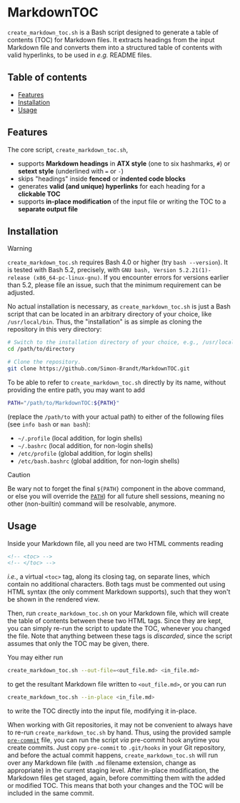 # MarkdownTOC

`create_markdown_toc.sh` is a Bash script designed to generate a table of contents (TOC) for Markdown files. It extracts headings from the input Markdown file and converts them into a structured table of contents with valid hyperlinks, to be used in *e.g.* README files.

## Table of contents

<!-- <toc> -->
- [Features](#features)
- [Installation](#installation)
- [Usage](#usage)
<!-- </toc> -->

## Features

The core script, `create_markdown_toc.sh`,

- supports **Markdown headings** in **ATX style** (one to six hashmarks, `#`) or **setext style** (underlined with `=` or `-`)
- skips "headings" inside **fenced** or **indented code blocks**
- generates **valid (and unique) hyperlinks** for each heading for a **clickable TOC**
- supports **in-place modification** of the input file or writing the TOC to a **separate output file**

## Installation

> [!WARNING]
> `create_markdown_toc.sh` requires Bash 4.0 or higher (try `bash --version`). It is tested with Bash 5.2, precisely, with `GNU bash, Version 5.2.21(1)-release (x86_64-pc-linux-gnu)`. If you encounter errors for versions earlier than 5.2, please file an issue, such that the minimum requirement can be adjusted.

No actual installation is necessary, as `create_markdown_toc.sh` is just a Bash script that can be located in an arbitrary directory of your choice, like `/usr/local/bin`. Thus, the "installation" is as simple as cloning the repository in this very directory:

```bash
# Switch to the installation directory of your choice, e.g., /usr/local/bin.
cd /path/to/directory

# Clone the repository.
git clone https://github.com/Simon-Brandt/MarkdownTOC.git
```

To be able to refer to `create_markdown_toc.sh` directly by its name, without providing the entire path, you may want to add

```bash
PATH="/path/to/MarkdownTOC:${PATH}"
```

(replace the `/path/to` with your actual path) to either of the following files (see `info bash` or `man bash`):

- `~/.profile` (local addition, for login shells)
- `~/.bashrc` (local addition, for non-login shells)
- `/etc/profile` (global addition, for login shells)
- `/etc/bash.bashrc` (global addition, for non-login shells)

> [!CAUTION]
> Be wary not to forget the final `${PATH}` component in the above command, or else you will override the [`PATH`](https://www.gnu.org/software/bash/manual/html_node/Bourne-Shell-Variables.html#index-PATH "gnu.org &rightarrow; Bourne Shell Variables &rightarrow; PATH")) for all future shell sessions, meaning no other (non-builtin) command will be resolvable, anymore.

## Usage

Inside your Markdown file, all you need are two HTML comments reading

```html
<!-- <toc> -->
<!-- </toc> -->
```

*i.e.*, a virtual `<toc>` tag, along its closing tag, on separate lines, which contain no additional characters. Both tags must be commented out using HTML syntax (the only comment Markdown supports), such that they won't be shown in the rendered view.

Then, run `create_markdown_toc.sh` on your Markdown file, which will create the table of contents between these two HTML tags. Since they are kept, you can simply re-run the script to update the TOC, whenever you changed the file. Note that anything between these tags is *discarded*, since the script assumes that only the TOC may be given, there.

You may either run

```bash
create_markdown_toc.sh --out-file=<out_file.md> <in_file.md>
```

to get the resultant Markdown file written to `<out_file.md>`, or you can run

```bash
create_markdown_toc.sh --in-place <in_file.md>
```

to write the TOC directly into the input file, modifying it in-place.

When working with Git repositories, it may not be convenient to always have to re-run `create_markdown_toc.sh` by hand. Thus, using the provided sample [`pre-commit`](pre-commit) file, you can run the script *via* pre-commit hook anytime you create commits. Just copy `pre-commit` to `.git/hooks` in your Git repository, and before the actual commit happens, `create_markdown_toc.sh` will run over any Markdown file (with `.md` filename extension, change as appropriate) in the current staging level. After in-place modification, the Markdown files get staged, again, before committing them with the added or modified TOC. This means that both your changes and the TOC will be included in the same commit.
